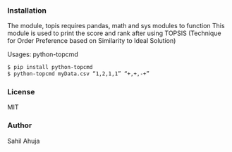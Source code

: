### Installation
The module, topis requires pandas, math and sys modules to function
This module is used to print the score and rank after using TOPSIS (Technique for Order Preference based on Similarity to Ideal Solution)

Usages: python-topcmd <InputDataFile> <Weights> <Impacts>
	
```sh
$ pip install python-topcmd
$ python-topcmd myData.csv “1,2,1,1” “+,+,-+”
```
### License
MIT
### Author
Sahil Ahuja
